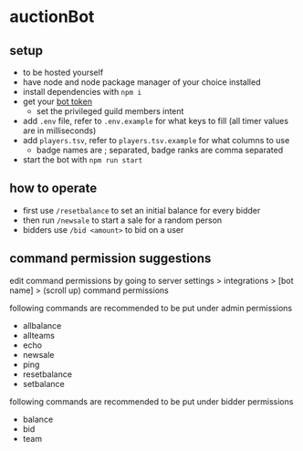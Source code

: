 # auctionBot

## setup

- to be hosted yourself
- have node and node package manager of your choice installed
- install dependencies with `npm i`
- get your [bot token](https://discord.com/developers/applications)
  - set the privileged guild members intent
- add `.env` file, refer to `.env.example` for what keys to fill (all timer values are in milliseconds)
- add `players.tsv`, refer to `players.tsv.example` for what columns to use
  - badge names are ; separated, badge ranks are comma separated
- start the bot with `npm run start`

## how to operate

- first use `/resetbalance` to set an initial balance for every bidder
- then run `/newsale` to start a sale for a random person
- bidders use `/bid <amount>` to bid on a user

## command permission suggestions

edit command permissions by going to server settings > integrations >
[bot name] > (scroll up) command permissions

following commands are recommended to be put under admin permissions

- allbalance
- allteams
- echo
- newsale
- ping
- resetbalance
- setbalance

following commands are recommended to be put under bidder permissions

- balance
- bid
- team
